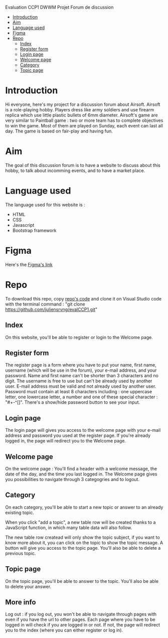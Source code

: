 Evaluation CCP1 DWWM Projet Forum de discussion

- [Introduction](#introduction)
- [Aim](#aim)
- [Language used](#language-used)
- [Figma](#figma)
- [Repo](#repo)
  - [Index](#index)
  - [Register form](#register-form)
  - [Login page](#login-page)
  - [Welcome page](#welcome-page)
  - [Category](#category)
  - [Topic page](#topic-page)


#  Introduction
Hi everyone, here's my project for a discussion forum about Airsoft. Airsoft is a role-playing hobby. Players dress like army soldiers and use firearm replica which use little plastic bullets of 6mm diameter. Airsoft's game are very similar to Paintball game : two or more team has to complete objectives to win the game. Most of them are played on Sunday, each event can last all day. The game is based on fair-play and having fun.

# Aim
The goal of this discussion forum is to have a website to discuss about this hobby, to talk about incomming events, and to have a market place.

# Language used
The language used for this website is :
 - HTML
 - CSS
 - Javascript
 - Bootstrap framework

# Figma

Here's the [Figma's link](https://www.figma.com/file/iCkI0YaRPMRXaTaldxz31C/Untitled?type=design&node-id=0%3A1&mode=design&t=dcf2ROrfQb8LPvEz-1)

# Repo

To download this repo, copy [repo's code](https://github.com/juliensrvng/evalCCP1.git) and clone it on Visual Studio code with the terminal command :
"git clone https://github.com/juliensrvng/evalCCP1.git"

## Index

On this website, you'll be able to register or login to the Welcome page.

## Register form

The register page is a form where you have to put your name, first name, username (which will be use in the forum), your e-mail address, and your password. Name and first name can't be shorter than 3 characters and no digit. The username is free to use but can't be already used by another user. E-mail address must be valid and not already used by another user. Password must contain at least 8 characters including : one uppercase letter, one lowercase letter, a number and one of these special character : "#+-^[]". There's a show/hide password button to see your input.

## Login page

The login page will gives you access to the welcome page with your e-mail address and password you used at the register page. If you're already logged in, the page will redirect you to the Welcome page.

## Welcome page

On the welcome page :
You'll find a header with a welcome message, the date of the day, and the time you last logged in. The Welcome page gives you possibilities to navigate through 3 categogries and to logout.

## Category

On each category, you'll be able to start a new topic or answer to an already existing topic.

When you click "add a topic", a new table row will be created thanks to a JavaScript function, in which many table data will also follow.

The new table row createad will only show the topic subject, if you want to know more about it, you can click on the topic to show the topic message. A button will give you access to the topic page. You'll also be able to delete a previous topic.

## Topic page

On the topic page, you'll be able to answer to the topic. You'll also be able to delete your answer.

## More info

Log out : if you log out, you won't be able to navigate through pages with even if you have the url to other pages. Each page where you have to be logged in will check if you are logged in or not. If not, the page will redirect you to the index (where you can either register or log in).